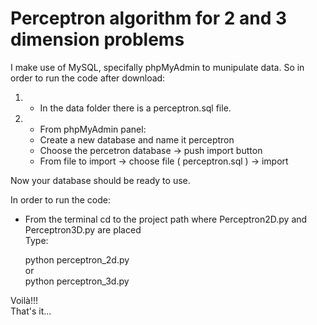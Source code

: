 # Perceptron algorithm for 2 and 3 dimension problems
 I make use of MySQL, specifally phpMyAdmin to munipulate data. So in order to run the code after download:
    
   1. - In the data folder there is a perceptron.sql file. 
   2. - From phpMyAdmin panel:
      - Create a new database and name it perceptron
      - Choose the percetron database -> push import button
      - From file to import -> choose file ( perceptron.sql ) -> import
 
 Now your database should be ready to use.
 
 In order to run the code: 
   - From the terminal cd to the project path where Perceptron2D.py and Perceptron3D.py are placed  
   Type:
   
     python perceptron_2d.py <br/>
   or <br/>
     python perceptron_3d.py
   
   Voilà!!!  
   That's it...
